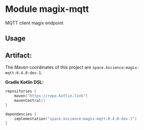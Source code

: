 # Module magix-mqtt

MQTT client magix endpoint

## Usage

## Artifact:

The Maven coordinates of this project are `space.kscience:magix-mqtt:0.4.0-dev-1`.

**Gradle Kotlin DSL:**
```kotlin
repositories {
    maven("https://repo.kotlin.link")
    mavenCentral()
}

dependencies {
    implementation("space.kscience:magix-mqtt:0.4.0-dev-1")
}
```
